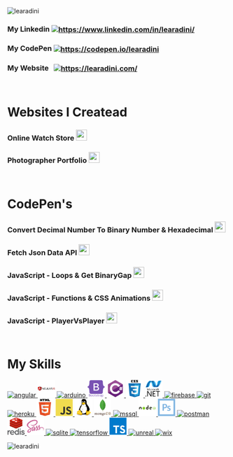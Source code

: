 <img align="center" src="https://github-readme-stats.vercel.app/api?username=learadini&show_icons=true&theme=dark&locale=en" alt="learadini" /></p>

  
### My Linkedin <a href="https://www.linkedin.com/in/learadini/" target="blank"><img align="center" src="https://raw.githubusercontent.com/rahuldkjain/github-profile-readme-generator/master/src/images/icons/Social/linked-in-alt.svg" alt="https://www.linkedin.com/in/learadini/" height="30" width="40" /></a>

### My CodePen <a href="https://codepen.io/learadini" target="blank"><img align="center" src="https://raw.githubusercontent.com/rahuldkjain/github-profile-readme-generator/master/src/images/icons/Social/codepen.svg" alt="https://codepen.io/learadini" height="30" width="40" /></a>

### My Website   &nbsp; <a href="/https://learadini.com/" target="blank"><img align="center" src="https://raw.githubusercontent.com/rahuldkjain/github-profile-readme-generator/master/src/images/icons/Social/rss.svg" alt="https://learadini.com/" height="30" width="40" /></a>
<p>&nbsp;
  
# Websites I Createad


### Online Watch Store [<img src="https://user-images.githubusercontent.com/80118008/147894236-0f0d7f2e-ba9b-4fad-8375-a79bebe7a89c.png" width="25" height="25"/>](https://learadini1999.wixsite.com/ben-time/) 

### Photographer Portfolio [<img src="https://static.wixstatic.com/media/fc5c63_4da2dfda8b894776b041bf15b047bc33~mv2.jpg/v1/fill/w_123,h_119,al_c,q_80,usm_0.66_1.00_0.01/0025872518_10.webp" width="25" height="25"/>](https://learadini1999.wixsite.com/my-site) 
<p>&nbsp;
 
# CodePen's

### Convert Decimal Number To Binary Number & Hexadecimal [<img src="https://raw.githubusercontent.com/rahuldkjain/github-profile-readme-generator/master/src/images/icons/Social/codepen.svg" width="25" height="25"/>](https://codepen.io/LearAdini/pen/NWaXMNp/)


### Fetch Json Data API  [<img src="https://raw.githubusercontent.com/rahuldkjain/github-profile-readme-generator/master/src/images/icons/Social/codepen.svg" width="25" height="25"/>](https://codepen.io/LearAdini/pen/xxXqPxb/)

### JavaScript - Loops & Get BinaryGap [<img src="https://raw.githubusercontent.com/rahuldkjain/github-profile-readme-generator/master/src/images/icons/Social/codepen.svg" width="25" height="25"/>](https://codepen.io/LearAdini/pen/KKvYbBL)

### JavaScript - Functions & CSS Animations [<img src="https://raw.githubusercontent.com/rahuldkjain/github-profile-readme-generator/master/src/images/icons/Social/codepen.svg" width="25" height="25"/>](https://codepen.io/LearAdini/pen/PoKgJpg)

### JavaScript - PlayerVsPlayer [<img src="https://raw.githubusercontent.com/rahuldkjain/github-profile-readme-generator/master/src/images/icons/Social/codepen.svg" width="25" height="25"/>](https://codepen.io/LearAdini/pen/rNGWweL)
<p>&nbsp;

# My Skills
<p align="left"> <a href="https://angular.io" target="_blank" rel="noreferrer"> <img src="https://angular.io/assets/images/logos/angular/angular.svg" alt="angular" width="40" height="40"/> </a> <a href="https://angular.io" target="_blank" rel="noreferrer"> <img src="https://raw.githubusercontent.com/devicons/devicon/master/icons/angularjs/angularjs-original-wordmark.svg" alt="angularjs" width="40" height="40"/> </a> <a href="https://www.arduino.cc/" target="_blank" rel="noreferrer"> <img src="https://cdn.worldvectorlogo.com/logos/arduino-1.svg" alt="arduino" width="40" height="40"/> </a> <a href="https://getbootstrap.com" target="_blank" rel="noreferrer"> <img src="https://raw.githubusercontent.com/devicons/devicon/master/icons/bootstrap/bootstrap-plain-wordmark.svg" alt="bootstrap" width="40" height="40"/> </a> <a href="https://www.w3schools.com/cs/" target="_blank" rel="noreferrer"> <img src="https://raw.githubusercontent.com/devicons/devicon/master/icons/csharp/csharp-original.svg" alt="csharp" width="40" height="40"/> </a> <a href="https://www.w3schools.com/css/" target="_blank" rel="noreferrer"> <img src="https://raw.githubusercontent.com/devicons/devicon/master/icons/css3/css3-original-wordmark.svg" alt="css3" width="40" height="40"/> </a> <a href="https://dotnet.microsoft.com/" target="_blank" rel="noreferrer"> <img src="https://raw.githubusercontent.com/devicons/devicon/master/icons/dot-net/dot-net-original-wordmark.svg" alt="dotnet" width="40" height="40"/> </a> <a href="https://firebase.google.com/" target="_blank" rel="noreferrer"> <img src="https://www.vectorlogo.zone/logos/firebase/firebase-icon.svg" alt="firebase" width="40" height="40"/> </a> <a href="https://git-scm.com/" target="_blank" rel="noreferrer"> <img src="https://www.vectorlogo.zone/logos/git-scm/git-scm-icon.svg" alt="git" width="40" height="40"/> </a> <a href="https://heroku.com" target="_blank" rel="noreferrer"> <img src="https://www.vectorlogo.zone/logos/heroku/heroku-icon.svg" alt="heroku" width="40" height="40"/> </a> <a href="https://www.w3.org/html/" target="_blank" rel="noreferrer"> <img src="https://raw.githubusercontent.com/devicons/devicon/master/icons/html5/html5-original-wordmark.svg" alt="html5" width="40" height="40"/> </a> <a href="https://developer.mozilla.org/en-US/docs/Web/JavaScript" target="_blank" rel="noreferrer"> <img src="https://raw.githubusercontent.com/devicons/devicon/master/icons/javascript/javascript-original.svg" alt="javascript" width="40" height="40"/> </a> <a href="https://www.linux.org/" target="_blank" rel="noreferrer"> <img src="https://raw.githubusercontent.com/devicons/devicon/master/icons/linux/linux-original.svg" alt="linux" width="40" height="40"/> </a> <a href="https://www.mongodb.com/" target="_blank" rel="noreferrer"> <img src="https://raw.githubusercontent.com/devicons/devicon/master/icons/mongodb/mongodb-original-wordmark.svg" alt="mongodb" width="40" height="40"/> </a> <a href="https://www.microsoft.com/en-us/sql-server" target="_blank" rel="noreferrer"> <img src="https://www.svgrepo.com/show/303229/microsoft-sql-server-logo.svg" alt="mssql" width="40" height="40"/> </a> <a href="https://nodejs.org" target="_blank" rel="noreferrer"> <img src="https://raw.githubusercontent.com/devicons/devicon/master/icons/nodejs/nodejs-original-wordmark.svg" alt="nodejs" width="40" height="40"/> </a> <a href="https://www.photoshop.com/en" target="_blank" rel="noreferrer"> <img src="https://raw.githubusercontent.com/devicons/devicon/master/icons/photoshop/photoshop-line.svg" alt="photoshop" width="40" height="40"/> </a> <a href="https://postman.com" target="_blank" rel="noreferrer"> <img src="https://www.vectorlogo.zone/logos/getpostman/getpostman-icon.svg" alt="postman" width="40" height="40"/> </a> <a href="https://redis.io" target="_blank" rel="noreferrer"> <img src="https://raw.githubusercontent.com/devicons/devicon/master/icons/redis/redis-original-wordmark.svg" alt="redis" width="40" height="40"/> </a> <a href="https://sass-lang.com" target="_blank" rel="noreferrer"> <img src="https://raw.githubusercontent.com/devicons/devicon/master/icons/sass/sass-original.svg" alt="sass" width="40" height="40"/> </a> <a href="https://www.sqlite.org/" target="_blank" rel="noreferrer"> <img src="https://www.vectorlogo.zone/logos/sqlite/sqlite-icon.svg" alt="sqlite" width="40" height="40"/> </a> <a href="https://www.tensorflow.org" target="_blank" rel="noreferrer"> <img src="https://www.vectorlogo.zone/logos/tensorflow/tensorflow-icon.svg" alt="tensorflow" width="40" height="40"/> </a> <a href="https://www.typescriptlang.org/" target="_blank" rel="noreferrer"> <img src="https://raw.githubusercontent.com/devicons/devicon/master/icons/typescript/typescript-original.svg" alt="typescript" width="40" height="40"/> </a> <a href="https://unrealengine.com/" target="_blank" rel="noreferrer"> <img src="https://raw.githubusercontent.com/kenangundogan/fontisto/036b7eca71aab1bef8e6a0518f7329f13ed62f6b/icons/svg/brand/unreal-engine.svg" alt="unreal" width="40" height="40"/> </a> <a href="https://www.wix.com/" target="_blank" rel="noreferrer"> <img
src="https://cdn4.iconfinder.com/data/icons/logos-and-brands/512/380_Wix_logo-512.png" alt="wix" width="40" height="40"/> </a>
</p>

<p align="left"> <img src="https://komarev.com/ghpvc/?username=learadini&label=Counter&color=161718&style=flat" alt="learadini" /> </p>






<!--
**LearAdini/LearAdini** is a ✨ _special_ ✨ repository because its `README.md` (this file) appears on your GitHub profile.

Here are some ideas to get you started:

- 🔭 I’m currently working on ...
- 🌱 I’m currently learning ...
- 👯 I’m looking to collaborate on ...
- 🤔 I’m looking for help with ...
- 💬 Ask me about ...
- 📫 How to reach me: ...
- 😄 Pronouns: ...
- ⚡ Fun fact: ...
-->

